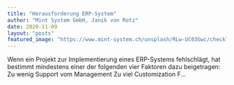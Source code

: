 ```yaml
---
title: "Herausforderung ERP-System"
author: "Mint System GmbH, Janik von Rotz"
date: 2020-11-09
layout: "posts"
featured_image: "https://www.mint-system.ch/unsplash/RLw-UC03Gwc/checklist.jpe"
---
```


Wenn ein Projekt zur Implementierung eines ERP-Systems fehlschlägt, hat bestimmt mindestens einer der folgenden vier Faktoren dazu beigetragen:  Zu wenig Support vom Management Zu viel Customization F...

